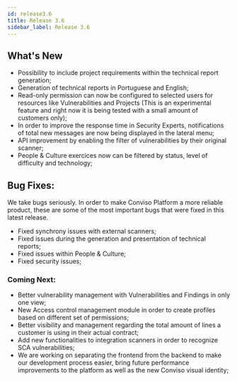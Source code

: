 ```yaml
---
id: release3.6
title: Release 3.6
sidebar_label: Release 3.6
---
```


## What's New

- Possibility to include project requirements within the technical report generation;
- Generation of technical reports in Portuguese and English;
- Read-only permission can now be configured to selected users for resources like Vulnerabilities and Projects (This is an experimental feature and right now it is being tested with a small amount of customers only);
- In order to improve the response time in Security Experts, notifications of total new messages are now being displayed in the lateral menu;
- API improvement by enabling the filter of vulnerabilities by their original scanner;
- People & Culture exercices now can be filtered by status, level of difficulty and technology;

## Bug Fixes:

We take bugs seriously. In order to make Conviso Platform a more reliable product, these are some of the most important bugs that were fixed in this latest release.

- Fixed synchrony issues with external scanners;
- Fixed issues during the generation and presentation of technical reports;
- Fixed issues within People & Culture;
- Fixed security issues;

### Coming Next:

- Better vulnerability management with Vulnerabilities and Findings in only one view;
- New Access control management module in order to create profiles based on different set of permissions;
- Better visibility and management regarding the total amount of lines a customer is using in their actual contract;
- Add new functionalities to integration scanners in order to recognize SCA vulnerabilities;
- We are working on separating the frontend from the backend to make our development process easier, bring future performance improvements to the platform as well as the new Conviso visual identity;